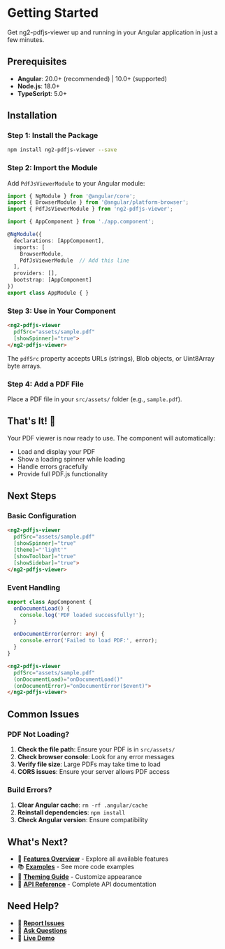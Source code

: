 # Getting Started

Get ng2-pdfjs-viewer up and running in your Angular application in just a few minutes.

## Prerequisites

- **Angular**: 20.0+ (recommended) | 10.0+ (supported)
- **Node.js**: 18.0+
- **TypeScript**: 5.0+

## Installation

### Step 1: Install the Package

```bash
npm install ng2-pdfjs-viewer --save
```

### Step 2: Import the Module

Add `PdfJsViewerModule` to your Angular module:

```typescript title="app.module.ts"
import { NgModule } from '@angular/core';
import { BrowserModule } from '@angular/platform-browser';
import { PdfJsViewerModule } from 'ng2-pdfjs-viewer';

import { AppComponent } from './app.component';

@NgModule({
  declarations: [AppComponent],
  imports: [
    BrowserModule,
    PdfJsViewerModule  // Add this line
  ],
  providers: [],
  bootstrap: [AppComponent]
})
export class AppModule { }
```

### Step 3: Use in Your Component

```html title="app.component.html"
<ng2-pdfjs-viewer 
  pdfSrc="assets/sample.pdf" 
  [showSpinner]="true">
</ng2-pdfjs-viewer>
```

The `pdfSrc` property accepts URLs (strings), Blob objects, or Uint8Array byte arrays.

### Step 4: Add a PDF File

Place a PDF file in your `src/assets/` folder (e.g., `sample.pdf`).

## That's It! 🎉

Your PDF viewer is now ready to use. The component will automatically:

- Load and display your PDF
- Show a loading spinner while loading
- Handle errors gracefully
- Provide full PDF.js functionality

## Next Steps

### Basic Configuration

```html
<ng2-pdfjs-viewer
  pdfSrc="assets/sample.pdf"
  [showSpinner]="true"
  [theme]="'light'"
  [showToolbar]="true"
  [showSidebar]="true">
</ng2-pdfjs-viewer>
```

### Event Handling

```typescript title="app.component.ts"
export class AppComponent {
  onDocumentLoad() {
    console.log('PDF loaded successfully!');
  }

  onDocumentError(error: any) {
    console.error('Failed to load PDF:', error);
  }
}
```

```html title="app.component.html"
<ng2-pdfjs-viewer
  pdfSrc="assets/sample.pdf"
  (onDocumentLoad)="onDocumentLoad()"
  (onDocumentError)="onDocumentError($event)">
</ng2-pdfjs-viewer>
```

## Common Issues

### PDF Not Loading?

1. **Check the file path**: Ensure your PDF is in `src/assets/`
2. **Check browser console**: Look for any error messages
3. **Verify file size**: Large PDFs may take time to load
4. **CORS issues**: Ensure your server allows PDF access

### Build Errors?

1. **Clear Angular cache**: `rm -rf .angular/cache`
2. **Reinstall dependencies**: `npm install`
3. **Check Angular version**: Ensure compatibility

## What's Next?

- 🎨 [**Features Overview**](./features/overview) - Explore all available features
- 📚 [**Examples**](./examples/basic-usage) - See more code examples
- 🎨 [**Theming Guide**](./features/theming) - Customize appearance
- 📖 [**API Reference**](./api/component-inputs) - Complete API documentation

## Need Help?

- 🐛 [**Report Issues**](https://github.com/intbot/ng2-pdfjs-viewer/issues)
- 💬 [**Ask Questions**](https://github.com/intbot/ng2-pdfjs-viewer/discussions)
- 🎯 [**Live Demo**](https://angular-pdf-viewer-demo.vercel.app/)

